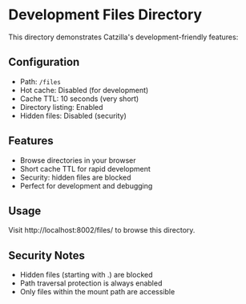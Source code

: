 # Development Files Directory

This directory demonstrates Catzilla's development-friendly features:

## Configuration
- Path: `/files`
- Hot cache: Disabled (for development)
- Cache TTL: 10 seconds (very short)
- Directory listing: Enabled
- Hidden files: Disabled (security)

## Features
- Browse directories in your browser
- Short cache TTL for rapid development
- Security: hidden files are blocked
- Perfect for development and debugging

## Usage
Visit http://localhost:8002/files/ to browse this directory.

## Security Notes
- Hidden files (starting with .) are blocked
- Path traversal protection is always enabled
- Only files within the mount path are accessible

